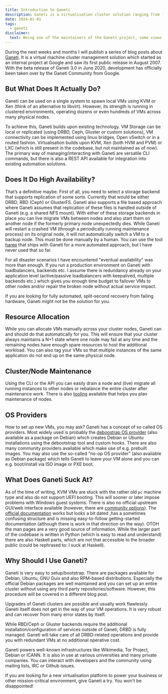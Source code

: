 ```yaml
---
title: Introduction to Ganeti
description: Ganeti is a virtualisation cluster solution ranging from few to hundreds of VMs.
date: 2024-01-01
tags:
  - ganeti
disclaimer:
  text: Being one of the maintainers of the Ganeti project, some views might be biased here :-) 
---
```


During the next weeks and months I will publish a series of blog posts about [Ganeti](https://ganeti.org). It is a virtual machine cluster management solution which started as an internal project at Google and saw its first public release in August 2007. With the beta release of Ganeti 3.0 in June 2020, development has officially been taken over by the Ganeti Community from Google.

## But What Does It Actually Do?
Ganeti can be used on a single system to spawn local VMs using KVM or Xen (think of an alternative to libvirt). However, its strength is running in clustered environments, operating dozens or even hundreds of VMs across many physical nodes. 

To achieve this, Ganeti builds upon existing technology. VM Storage can be local or replicated (using DRBD, Ceph, Gluster or custom solutions), VM connectivity can be implemented using linux bridges, Open vSwitch or in a routed fashion. Virtualisation builds upon KVM, Xen (both HVM and PVM) or LXC (which is still present in the codebase, but not maintained as of now). 
The primary way of managing/interacting with Ganeti are versatile CLI commands, but there is also a REST API available for integration into existing automation solutions.

## Does It Do High Availability?
That’s a definitive maybe. First of all, you need to select a storage backend that supports replication of some sorts. Currently that would be either DRBD, RBD (Ceph) or GlusterFS. Ganeti also supports a file based approach where Ganeti assumes that replication of these files is handled outside of Ganeti (e.g. a shared NFS mount). With either of these storage backends in place you can live migrate VMs between nodes and also start them on another node if the formerly primary node unexpectedly dies. While Ganeti will restart a crashed VM (through a periodically running maintenance process) on its original node, it will not automatically switch a VM to a backup node. This must be done manually by a human. You can use the tool [harep](https://docs.ganeti.org/docs/ganeti/3.0/man/harep.html) that ships with Ganeti for a more automated approach, but I have never used that so far.

For all disaster scenarios I have encountered "eventual availability" was more than enough. If you run a production environment on Ganeti with loadbalancers, backends etc. I assume there is redundancy already on your application level (active/passive loadbalancers with keepalived, multiple backends etc.) which gives you enough time budget to failover VMs to other nodes and/or repair the broken node without actual service impact.

If you are looking for fully automated, split-second recovery from failing hardware, Ganeti might not be the solution for you.

## Resource Allocation
While you can allocate VMs manually across your cluster nodes, Ganeti can and should do that automatically for you. This will ensure that your cluster always maintains a N+1 state where one node may fail at any time and the remaining nodes have enough spare resources to host the additional workload. You can also tag your VMs so that multiple instances of the same application do not end up on the same physical node.

## Cluster/Node Maintenance
Using the CLI or the API you can easily drain a node and (live) migrate all running instances to other nodes or rebalance the entire cluster after maintenance work. There is also [tooling](https://docs.ganeti.org/docs/ganeti/3.0/man/hroller.html) available that helps you plan maintenance of nodes.

## OS Providers
How to set up new VMs, you may ask? Ganeti has a concept of so called OS providers. Most widely used is probably the [deboostrap OS provider](https://github.com/ganeti/instance-debootstrap) (also available as a package on Debian) which creates Debian or Ubuntu installations using the debootstrap tool and custom hooks. There are also many community providers available which make use of e.g. prebuilt images. You may also use the so-called “no-op OS provider” (also available as Debian package) which tells Ganeti to leave your VM alone and you can e.g. boot/install via ISO image or PXE boot.

## What Does Ganeti Suck At?
As of the time of writing, KVM VMs are stuck with the rather old `pc` machine type and also do not support UEFI booting. This will sooner or later impose problems with Windows guest systems. There is also no official upstream GUI/web interface available (however, there are [community options](https://github.com/sipgate/gnt-cc)). The [official documentation](https://docs.ganeti.org/) works but looks a bit dated ,has a sometimes confusing structure and is missing easy-to-follow getting-started documentation (although there is work in that direction on the way). OTOH the man pages are a very good source of information. While the larger part of the codebase is written in Python (which is easy to read and understand) there are also Haskell parts, which are not that accessible to the broader public (could be rephrased to: I suck at Haskell).

## Why Should I Use Ganeti?
Ganeti is very easy to setup/bootstrap. There are packages available for Debian, Ubuntu, GNU Guix and also RPM-based distributions. Especially the official Debian packages are well maintained and you can set up an entire cluster without using any third party repositories/software. However, this procedure will be covered in a different blog post.

Upgrades of Ganeti clusters are possible and usually work flawlessly. Ganeti itself does not get in the way of your VM operations. It is very robust and can recover from many error states by itself.

While RBD/Ceph or Gluster backends require the additional installation/configuration of services outside of Ganeti, DRBD is fully managed. Ganeti will take care of all DRBD-related operations and provide you with redundant VMs at no additional operative cost.

Ganeti powers well-known infrastructures like Wikimedia, Tor Project, Debian or ICANN. It is also in use at various universities and many private companies. You can interact with developers and the community using mailing lists, IRC or Github issues.

If you are looking for a new virtualisation platform to power your business or other mission-critical environment, give Ganeti a try. You won't be disappointed!
